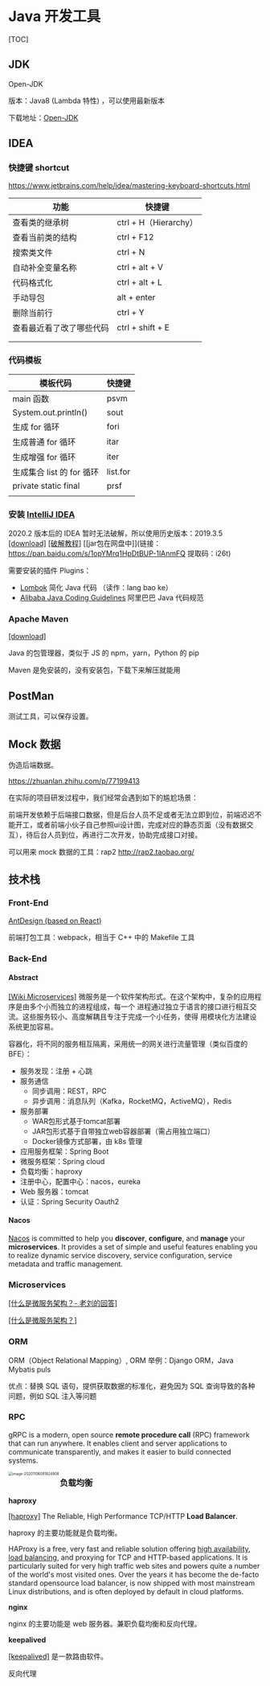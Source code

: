 # Java 开发工具

[TOC]

## JDK

Open-JDK

版本：Java8 (Lambda 特性) ，可以使用最新版本

下载地址：[Open-JDK](https://adoptopenjdk.net/releases.html?variant=openjdk8&jvmVariant=hotspot)

## IDEA

### 快捷键 shortcut

https://www.jetbrains.com/help/idea/mastering-keyboard-shortcuts.html

| 功能                     | 快捷键                |
| ------------------------ | --------------------- |
| 查看类的继承树           | ctrl + H（Hierarchy） |
| 查看当前类的结构         | ctrl + F12            |
| 搜索类文件               | ctrl + N              |
| 自动补全变量名称         | ctrl + alt + V        |
| 代码格式化               | ctrl + alt + L        |
| 手动导包                 | alt + enter           |
| 删除当前行               | ctrl + Y              |
| 查看最近看了改了哪些代码 | ctrl + shift + E      |
|                          |                       |
|                          |                       |



### 代码模板

| 模板代码                  | 快捷键   |
| ------------------------- | -------- |
| main 函数                 | psvm     |
| System.out.println()      | sout     |
| 生成 for 循环             | fori     |
| 生成普通 for 循环         | itar     |
| 生成增强 for 循环         | iter     |
| 生成集合 list 的 for 循环 | list.for |
| private static final      | prsf     |
|                           |          |



### 安装 [**IntelliJ IDEA**](https://www.jetbrains.com/idea/)

2020.2 版本后的 IDEA 暂时无法破解，所以使用历史版本：2019.3.5 [[download]](https://download.jetbrains.com/idea/ideaIU-2019.3.5.exe?_ga=2.167713214.1472044068.1599574265-921529009.1596531522) [[破解教程]](https://my.oschina.net/u/4330928/blog/3230470) [[jar包在网盘中]](链接：https://pan.baidu.com/s/1opYMrq1HpDtBUP-1lAnmFQ  提取码：i26t)

需要安装的插件 Plugins：

* [Lombok](https://projectlombok.org/) 简化 Java 代码 （读作：lang bao ke）
* [Alibaba Java Coding Guidelines](https://plugins.jetbrains.com/plugin/10046-alibaba-java-coding-guidelines/) 阿里巴巴 Java 代码规范

### Apache Maven

[[download]](https://maven.apache.org/download.cgi)

Java 的包管理器，类似于 JS 的 npm，yarn，Python 的 pip

Maven 是免安装的，没有安装包，下载下来解压就能用

## PostMan

测试工具，可以保存设置。



## Mock 数据

伪造后端数据。

https://zhuanlan.zhihu.com/p/77199413

在实际的项目研发过程中，我们经常会遇到如下的尴尬场景：

前端开发依赖于后端接口数据，但是后台人员不足或者无法立即到位，前端迟迟不能开工，或者前端小伙子自己参照ui设计图，完成对应的静态页面（没有数据交互），待后台人员到位，再进行二次开发，协助完成接口对接。

可以用来 mock 数据的工具：rap2 http://rap2.taobao.org/

## 技术栈

### Front-End

[AntDesign (based on React)](https://ant.design/)

前端打包工具：webpack，相当于 C++ 中的 Makefile 工具

### Back-End

#### Abstract

[[Wiki Microservices]](https://en.wikipedia.org/wiki/Microservices) 微服务是一个软件架构形式。在这个架构中，复杂的应用程序是由多个小而独立的进程组成，每一个 进程通过独立于语言的接口进行相互交流。这些服务较小、高度解耦且专注于完成一个小任务，使得 用模块化方法建设系统更加容易。

容器化，将不同的服务相互隔离，采用统一的网关进行流量管理（类似百度的 BFE）：

* 服务发现：注册 + 心跳
* 服务通信
  * 同步调用：REST，RPC
  * 异步调用：消息队列（Kafka，RocketMQ，ActiveMQ），Redis
* 服务部署
  * WAR包形式基于tomcat部署
  * JAR包形式基于自带独立web容器部署（需占用独立端口）
  * Docker镜像方式部署，由 k8s 管理
* 应用服务框架：Spring Boot
* 微服务框架：Spring cloud
* 负载均衡：haproxy
* 注册中心，配置中心：nacos，eureka
* Web 服务器：tomcat
* 认证：Spring Security Oauth2

#### Nacos

[Nacos](https://nacos.io/en-us/docs/what-is-nacos.html) is committed to help you **discover**, **configure**, and **manage** your **microservices**. It provides a set of simple and useful features enabling you to realize dynamic service discovery, service configuration, service metadata and traffic management.

### Microservices

[[什么是微服务架构？- 老刘的回答]](https://www.zhihu.com/question/65502802/answer/802678798)

[[什么是微服务架构？]](https://www.zhihu.com/question/65502802)

### ORM

ORM（Object Relational Mapping）, ORM 举例：Django ORM，Java Mybatis puls

优点：替换 SQL 语句，提供获取数据的标准化，避免因为 SQL 查询导致的各种问题，例如 SQL 注入等问题

### RPC

gRPC is a modern, open source **remote procedure call** (RPC) framework that can run anywhere. It enables client and server applications to communicate transparently, and makes it easier to build connected systems. 

<img align="left" src="assets/image-20201106091824908.png" alt="image-20201106091824908" style="zoom:50%;" />

### 负载均衡

**haproxy**

[[haproxy]](http://www.haproxy.org/) The Reliable, High Performance TCP/HTTP **Load Balancer**. 

haproxy 的主要功能就是负载均衡。

HAProxy is a free, very fast and reliable solution offering [high availability](http://en.wikipedia.org/wiki/High_availability), [load balancing](http://en.wikipedia.org/wiki/Load_balancer), and proxying for TCP and HTTP-based applications. It is particularly suited for very high traffic web sites and powers quite a number of the world's most visited ones. Over the years it has become the de-facto standard opensource load balancer, is now shipped with most mainstream Linux distributions, and is often deployed by default in cloud platforms.

**nginx**

nginx 的主要功能是 web 服务器。兼职负载均衡和反向代理。

**keepalived**

[[keepalived]](https://www.keepalived.org/) 是一款路由软件。

反向代理